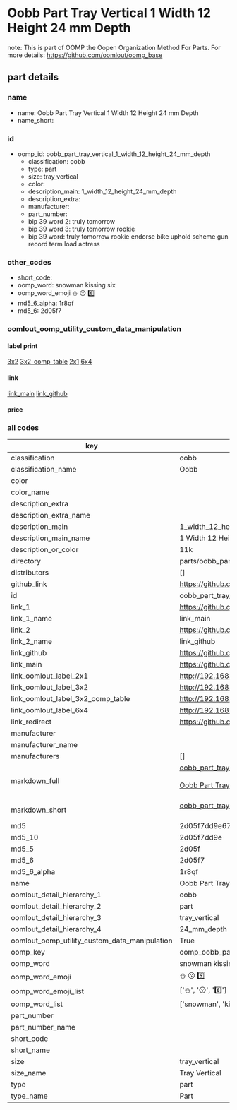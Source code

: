 # Oobb Part Tray Vertical 1 Width 12 Height 24 mm Depth  

note: This is part of OOMP the Oopen Organization Method For Parts. For more details: https://github.com/oomlout/oomp_base

##  part details
  







### name
* name: Oobb Part Tray Vertical 1 Width 12 Height 24 mm Depth
* name_short: 
### id
* oomp_id: oobb_part_tray_vertical_1_width_12_height_24_mm_depth
  * classification: oobb
  * type: part
  * size: tray_vertical
  * color: 
  * description_main: 1_width_12_height_24_mm_depth
  * description_extra: 
  * manufacturer: 
  * part_number: 
  * bip 39 word 2: truly tomorrow
  * bip 39 word 3: truly tomorrow rookie
  * bip 39 word: truly tomorrow rookie endorse bike uphold scheme gun record term load actress

### other_codes
* short_code: 
* oomp_word: snowman kissing six
* oomp_word_emoji :snowman: :kissing: :six:
* md5_6_alpha: 1r8qf
* md5_6: 2d05f7






### oomlout_oomp_utility_custom_data_manipulation
#### label print
[3x2](http://192.168.1.245:1112/?label=oomp%201r8qf)
[3x2_oomp_table](http://192.168.1.108:1112/?label=oomp%201r8qf)
[2x1](http://192.168.1.242:1112/?label=oomp%201r8qf)
[6x4](http://192.168.1.55:1112/?label=oomp%201r8qf)    

#### link

[link_main](https://github.com/oomlout/oomlout_oomp_version_1_messy/tree/main/parts/oobb_part_tray_vertical_1_width_12_height_24_mm_depth) [link_github](https://github.com/oomlout/oomlout_oomp_version_1_messy/tree/main/parts/oobb_part_tray_vertical_1_width_12_height_24_mm_depth)                             

#### price







### all codes 
| key | value |  
| --- | --- |  
| classification | oobb |  
| classification_name | Oobb |  
| color |  |  
| color_name |  |  
| description_extra |  |  
| description_extra_name |  |  
| description_main | 1_width_12_height_24_mm_depth |  
| description_main_name | 1 Width 12 Height 24 mm Depth |  
| description_or_color | 11k |  
| directory | parts/oobb_part_tray_vertical_1_width_12_height_24_mm_depth |  
| distributors | [] |  
| github_link | https://github.com/oomlout/oomlout_oomp_part_src/tree/main/parts/oobb_part_tray_vertical_1_width_12_height_24_mm_depth |  
| id | oobb_part_tray_vertical_1_width_12_height_24_mm_depth |  
| link_1 | https://github.com/oomlout/oomlout_oomp_version_1_messy/tree/main/parts/oobb_part_tray_vertical_1_width_12_height_24_mm_depth |  
| link_1_name | link_main |  
| link_2 | https://github.com/oomlout/oomlout_oomp_version_1_messy/tree/main/parts/oobb_part_tray_vertical_1_width_12_height_24_mm_depth |  
| link_2_name | link_github |  
| link_github | https://github.com/oomlout/oomlout_oomp_version_1_messy/tree/main/parts/oobb_part_tray_vertical_1_width_12_height_24_mm_depth |  
| link_main | https://github.com/oomlout/oomlout_oomp_version_1_messy/tree/main/parts/oobb_part_tray_vertical_1_width_12_height_24_mm_depth |  
| link_oomlout_label_2x1 | http://192.168.1.242:1112/?label=oomp%201r8qf |  
| link_oomlout_label_3x2 | http://192.168.1.245:1112/?label=oomp%201r8qf |  
| link_oomlout_label_3x2_oomp_table | http://192.168.1.108:1112/?label=oomp%201r8qf |  
| link_oomlout_label_6x4 | http://192.168.1.55:1112/?label=oomp%201r8qf |  
| link_redirect | https://github.com/oomlout/oomlout_oomp_version_1_messy/tree/main/parts/oobb_part_tray_vertical_1_width_12_height_24_mm_depth |  
| manufacturer |  |  
| manufacturer_name |  |  
| manufacturers | [] |  
| markdown_full | [oobb_part_tray_vertical_1_width_12_height_24_mm_depth](none)<br>[](none)<br>[Oobb Part Tray Vertical 1 Width 12 Height 24 Mm Depth](none)<br><br> |  
| markdown_short | [oobb_part_tray_vertical_1_width_12_height_24_mm_depth](none)<br><br> |  
| md5 | 2d05f7dd9e67f817bb0b149d77b90f4b |  
| md5_10 | 2d05f7dd9e |  
| md5_5 | 2d05f |  
| md5_6 | 2d05f7 |  
| md5_6_alpha | 1r8qf |  
| name | Oobb Part Tray Vertical 1 Width 12 Height 24 mm Depth |  
| oomlout_detail_hierarchy_1 | oobb |  
| oomlout_detail_hierarchy_2 | part |  
| oomlout_detail_hierarchy_3 | tray_vertical |  
| oomlout_detail_hierarchy_4 | 24_mm_depth |  
| oomlout_oomp_utility_custom_data_manipulation | True |  
| oomp_key | oomp_oobb_part_tray_vertical_1_width_12_height_24_mm_depth |  
| oomp_word | snowman kissing six |  
| oomp_word_emoji | :snowman: :kissing: :six: |  
| oomp_word_emoji_list | [':snowman:', ':kissing:', ':six:'] |  
| oomp_word_list | ['snowman', 'kissing', 'six'] |  
| part_number |  |  
| part_number_name |  |  
| short_code |  |  
| short_name |  |  
| size | tray_vertical |  
| size_name | Tray Vertical |  
| type | part |  
| type_name | Part |  
